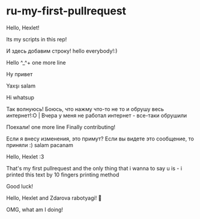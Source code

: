 # ru-my-first-pullrequest

Hello, Hexlet!

Its my scripts in this rep!

И здесь добавим строку!
hello everybody!:)

Hello ^_^+ one more line

Ну привет

Yaxşı salam

Hi whatsup

Так волнуюсь! Боюсь, что нажму что-то не то и обрушу весь интернет!:О
 |
Вчера у меня не работал интернет - все-таки обрушили

Поехали!
one more line
Finally contributing!


Если я внесу изменения, это примут? Если вы видете это сообщение, то приняли :)
salam pacanam

Hello, Hexlet :3

That's my first pullrequest and the only thing that i wanna to say u is - i printed this text by 10 fingers printing method

Good luck!

Hello, Hexlet and Zdarova rabotyagi! 🫡

OMG, what am I doing!
